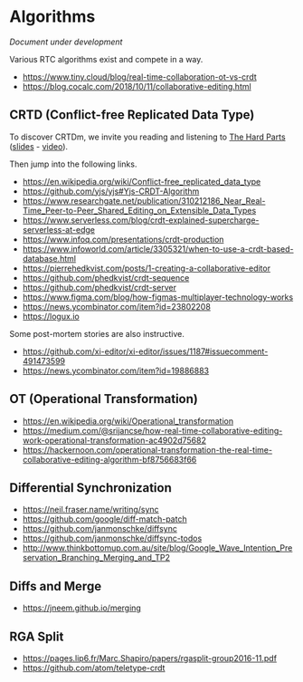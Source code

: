 # Algorithms

*Document under development*

Various RTC algorithms exist and compete in a way.

- <https://www.tiny.cloud/blog/real-time-collaboration-ot-vs-crdt>
- <https://blog.cocalc.com/2018/10/11/collaborative-editing.html>

## CRTD (Conflict-free Replicated Data Type)

To discover CRTDm, we invite you reading and listening to [The Hard Parts](https://martin.kleppmann.com/2020/07/06/crdt-hard-parts-hydra.html)
([slides](https://speakerdeck.com/ept/crdts-the-hard-parts) - [video](https://www.youtube.com/watch?v=x7drE24geUw)).

Then jump into the following links.

- <https://en.wikipedia.org/wiki/Conflict-free_replicated_data_type>
- <https://github.com/yjs/yjs#Yjs-CRDT-Algorithm>
- <https://www.researchgate.net/publication/310212186_Near_Real-Time_Peer-to-Peer_Shared_Editing_on_Extensible_Data_Types>
- <https://www.serverless.com/blog/crdt-explained-supercharge-serverless-at-edge>
- <https://www.infoq.com/presentations/crdt-production>
- <https://www.infoworld.com/article/3305321/when-to-use-a-crdt-based-database.html>
- <https://pierrehedkvist.com/posts/1-creating-a-collaborative-editor>
- <https://github.com/phedkvist/crdt-sequence>
- <https://github.com/phedkvist/crdt-server>
- <https://www.figma.com/blog/how-figmas-multiplayer-technology-works>
- <https://news.ycombinator.com/item?id=23802208>
- <https://logux.io>

Some post-mortem stories are also instructive.

- <https://github.com/xi-editor/xi-editor/issues/1187#issuecomment-491473599>
- <https://news.ycombinator.com/item?id=19886883>

## OT (Operational Transformation)

- <https://en.wikipedia.org/wiki/Operational_transformation>
- <https://medium.com/@srijancse/how-real-time-collaborative-editing-work-operational-transformation-ac4902d75682>
- <https://hackernoon.com/operational-transformation-the-real-time-collaborative-editing-algorithm-bf8756683f66>

## Differential Synchronization

- <https://neil.fraser.name/writing/sync>
- <https://github.com/google/diff-match-patch>
- <https://github.com/janmonschke/diffsync>
- <https://github.com/janmonschke/diffsync-todos>
- <http://www.thinkbottomup.com.au/site/blog/Google_Wave_Intention_Preservation_Branching_Merging_and_TP2>

## Diffs and Merge

- <https://jneem.github.io/merging>

## RGA Split

- <https://pages.lip6.fr/Marc.Shapiro/papers/rgasplit-group2016-11.pdf>
- <https://github.com/atom/teletype-crdt>
